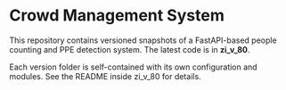 # Crowd Management System

This repository contains versioned snapshots of a FastAPI-based people counting and PPE detection system. The latest code is in **zi_v_80**.

Each version folder is self-contained with its own configuration and modules. See the README inside zi_v_80 for details.
